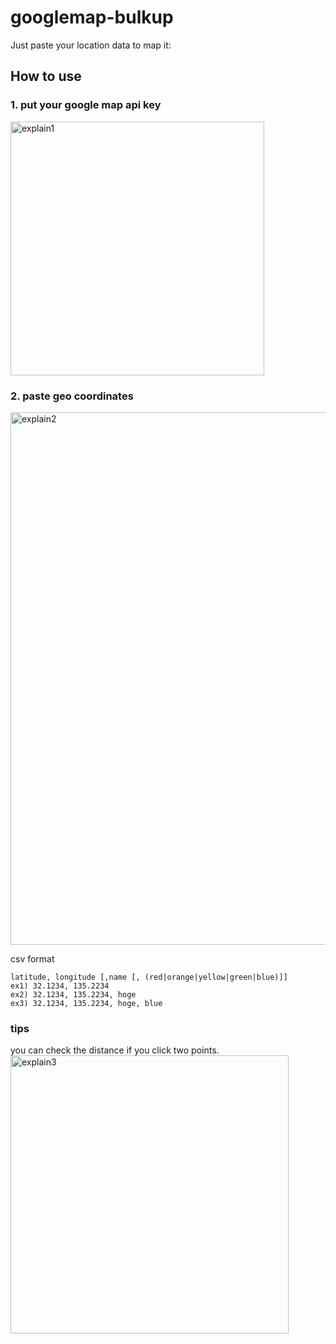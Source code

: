 # googlemap-bulkup
Just paste your location data to map it:

## How to use
### 1. put your google map api key
<img width="406" alt="explain1" src="https://cloud.githubusercontent.com/assets/6572890/17669142/77254a54-6347-11e6-9fbd-e7f6d58de47c.png">

### 2. paste geo coordinates
<img width="852" alt="explain2" src="https://cloud.githubusercontent.com/assets/6572890/17669146/7b614c12-6347-11e6-86bc-406dc8623ac2.png">

csv format
```
latitude, longitude [,name [, (red|orange|yellow|green|blue)]]
ex1) 32.1234, 135.2234
ex2) 32.1234, 135.2234, hoge
ex3) 32.1234, 135.2234, hoge, blue
```

### tips
you can check the distance if you click two points.  
<img width="445" alt="explain3" src="https://cloud.githubusercontent.com/assets/6572890/17669149/81ab8092-6347-11e6-9644-42a60559fd63.png">
